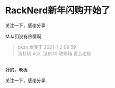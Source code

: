 # RackNerd新年闪购开始了


关注一下，感谢分享

MJJ们没有热情啊

<div class="quote"><blockquote><font color="#999999">pkzx 发表于 2021-1-2 09:59</font><br />
<font color="#999999">洛杉矶 dc2&nbsp;&nbsp;溢价20 改邮箱 要么老板</font></blockquote></div><br />
好的，老板

关注一下，感谢分享
